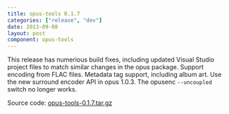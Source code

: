 ```yaml
---
title: opus-tools 0.1.7
categories: ["release", "dev"]
date: 2013-09-08
layout: post
component: opus-tools
---
```


This release has numerious build fixes, including updated Visual Studio project files to match
similar changes in the opus package. Support encoding from FLAC files. Metadata tag support,
including album art. Use the new surround encoder API in opus 1.0.3. The opusenc `--uncoupled`
switch no longer works.

Source code: [opus-tools-0.1.7.tar.gz](http://downloads.xiph.org/releases/opus/opus-tools-0.1.7.tar.gz)
